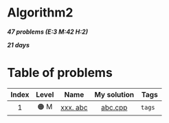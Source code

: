 # Algorithm2
<i> <b> 47 problems (E:3 M:42 H:2) </b> </i>

<i> <b> 21 days </b> </i>

# Table of problems
| Index | Level | Name|  My solution |Tags|
| :------------: | :----------: | :----------: |:----------: |:----------: |
|1| :orange_circle: M | [xxx. abc]() | [abc.cpp]() | `tags `|
